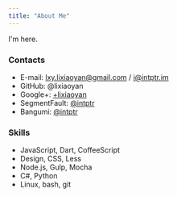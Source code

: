 ```yaml
---
title: "About Me"
---
```


I'm here.

### Contacts

- E-mail: <lxy.lixiaoyan@gmail.com> / <i@intptr.im>
- GitHub: @lixiaoyan
- Google+: [+lixiaoyan](https://www.google.com/+lixiaoyan)
- SegmentFault: [@intptr](http://segmentfault.com/u/intptr)
- Bangumi: [@intptr](http://bgm.tv/user/intptr)

### Skills

- JavaScript, Dart, CoffeeScript
- Design, CSS, Less
- Node.js, Gulp, Mocha
- C#, Python
- Linux, bash, git
